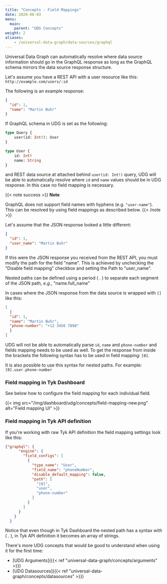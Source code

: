 ```yaml
---
title: "Concepts - Field Mappings"
date: 2020-06-03
menu:
  main:
    parent: "UDG Concepts"
weight: 2
aliases:
    - /universal-data-graph/data-sources/graphql
---
```


Universal Data Graph can automatically resolve where data source information should go in the GraphQL response as long as the GraphQL schema mirrors the data source response structure.

Let's assume you have a REST API with a user resource like this: `http://example.com/users/:id`

The following is an example response:

```json
{
  "id": 1,
  "name": "Martin Buhr"
}
```

If GraphQL schema in UDG is set as the following:
```graphql
type Query {
    user(id: Int!): User
}

type User {
    id: Int!
    name: String
}
```
and REST data source at attached behind `user(id: Int!)` query, UDG will be able to automatically resolve where `id` and `name` values should be in UDG response. In this case no field mapping is necessary.

{{< note success >}}
**Note**  

GraphQL does not support field names with hyphens (e.g. `"user-name"`). This can be resolved by using field mappings as described below. 
{{< /note >}}

Let's assume that the JSON response looked a little different:

````json
{
  "id": 1,
  "user_name": "Martin Buhr"
}
````

If this were the JSON response you received from the REST API, you must modify the path for the field "name".
This is achieved by unchecking the "Disable field mapping" checkbox and setting the Path to "user_name".

Nested paths can be defined using a period ( . ) to separate each segment of the JSON path, *e.g.*, "name.full_name" 

In cases where the JSON response from the data source is wrapped with `[]` like this:

```json
[
  {
  "id": 1,
  "name": "Martin Buhr",
  "phone-number": "+12 3456 7890"
  }
]
```
UDG will not be able to automatically parse `id`, `name` and `phone-number` and fields mapping needs to be used as well. To get the response from inside the brackets the following syntax has to be used in field mapping: `[0]`.

It is also possible to use this syntax for nested paths. For example: `[0].user.phone-number`

### Field mapping in Tyk Dashboard

See below how to configure the field mapping for each individual field.

{{< img src="/img/dashboard/udg/concepts/field-mapping-new.png" alt="Field mapping UI" >}}


### Field mapping in Tyk API definition

If you're working with raw Tyk API definition the field mapping settings look like this:

```json
{"graphql": {
      "engine": {
        "field_configs": [
          {
            "type_name": "User",
            "field_name": "phoneNumber",
            "disable_default_mapping": false,
            "path": [
              "[0]",
              "user",
              "phone-number"
            ]
          }
        ]
      }
    }
  }
```

Notice that even though in Tyk Dashboard the nested path has a syntax with ( . ), in Tyk API definition it becomes an array of strings.

There's more UDG concepts that would be good to understand when using it for the first time:
* [UDG Arguments]({{< ref "universal-data-graph/concepts/arguments" >}})
* [UDG Datasources]({{< ref "universal-data-graph/concepts/datasources" >}})